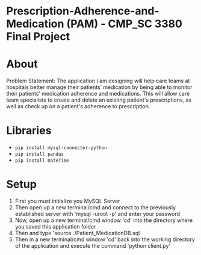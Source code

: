 # Prescription-Adherence-and-Medication (PAM) - CMP_SC 3380 Final Project

# About
Problem Statement: The application I am designing will help care teams at hospitals better manage their patients’ medication by being able to monitor their patients’ medication adherence and medications. This will allow care team specialists to create and delete an existing patient's prescriptions, as well as check up on a patient's adherence to prescription.

# Libraries
- `pip install mysql-connector-python`
- `pip install pandas`
- `pip install DateTime`

# Setup
1. First you must initialize you MySQL Server
2. Then open up a new terminal/cmd and connect to the previously established server with 'mysql -uroot -p' and enter your password
3. Now, open up a new terminal/cmd window 'cd' into the directory where you saved this application folder
4. Then and type 'source ./Patient_MedicationDB.sql
5. Then in a new terminal/cmd window 'cd' back into the working directory of the application and execute the command 'python client.py'
